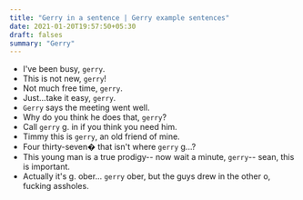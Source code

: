 ```yaml
---
title: "Gerry in a sentence | Gerry example sentences"
date: 2021-01-20T19:57:50+05:30
draft: falses
summary: "Gerry"
---
```

- I've been busy, `gerry`.
- This is not new, `gerry`!
- Not much free time, `gerry`.
- Just...take it easy, `gerry`.
- `Gerry` says the meeting went well.
- Why do you think he does that, `gerry`?
- Call `gerry` g. in if you think you need him.
- Timmy this is `gerry`, an old friend of mine.
- Four thirty-seven� that isn't where `gerry` g...?
- This young man is a true prodigy-- now wait a minute, `gerry`-- sean, this is important.
- Actually it's g. ober... `gerry` ober, but the guys drew in the other o, fucking assholes.
                 
